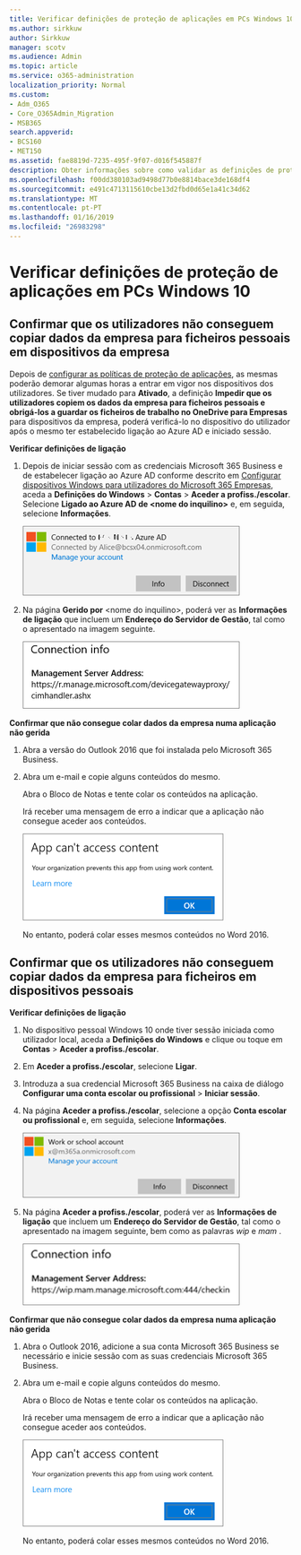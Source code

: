 ```yaml
---
title: Verificar definições de proteção de aplicações em PCs Windows 10
ms.author: sirkkuw
author: Sirkkuw
manager: scotv
ms.audience: Admin
ms.topic: article
ms.service: o365-administration
localization_priority: Normal
ms.custom:
- Adm_O365
- Core_O365Admin_Migration
- MSB365
search.appverid:
- BCS160
- MET150
ms.assetid: fae8819d-7235-495f-9f07-d016f545887f
description: Obter informações sobre como validar as definições de protecção de aplicações Microsoft 365 Business Windows 10 dispositivos.
ms.openlocfilehash: f00dd380103ad9498d77b0e8814bace3de168df4
ms.sourcegitcommit: e491c4713115610cbe13d2fbd0d65e1a41c34d62
ms.translationtype: MT
ms.contentlocale: pt-PT
ms.lasthandoff: 01/16/2019
ms.locfileid: "26983298"
---
```

# <a name="validate-app-protection-settings-on-windows-10-pcs"></a>Verificar definições de proteção de aplicações em PCs Windows 10

## <a name="verify-that-users-cannot-copy-company-data-to-personal-files-on-corporate-devices"></a>Confirmar que os utilizadores não conseguem copiar dados da empresa para ficheiros pessoais em dispositivos da empresa

Depois de [configurar as políticas de proteção de aplicações](protection-settings-for-windows-10-devices.md), as mesmas poderão demorar algumas horas a entrar em vigor nos dispositivos dos utilizadores. Se tiver mudado para **Ativado**, a definição **Impedir que os utilizadores copiem os dados da empresa para ficheiros pessoais e obrigá-los a guardar os ficheiros de trabalho no OneDrive para Empresas** para dispositivos da empresa, poderá verificá-lo no dispositivo do utilizador após o mesmo ter estabelecido ligação ao Azure AD e iniciado sessão. 
  
 **Verificar definições de ligação**
  
1. Depois de iniciar sessão com as credenciais Microsoft 365 Business e de estabelecer ligação ao Azure AD conforme descrito em [Configurar dispositivos Windows para utilizadores do Microsoft 365 Empresas](set-up-windows-devices.md), aceda a **Definições do Windows** \> **Contas** \> **Aceder a profiss./escolar**. Selecione **Ligado ao Azure AD de \<nome do inquilino\>** e, em seguida, selecione **Informações**.
    
    ![Click or tap Info on the Connected to Azure AD dialog.](media/a36ede2b-d1a0-4d4e-8ea7-af39b4b63890.png)
  
2. Na página **Gerido por** \<nome do inquilino\>, poderá ver as **Informações de ligação** que incluem um **Endereço do Servidor de Gestão**, tal como o apresentado na imagem seguinte. 
    
    ![Managed by page shows connection info of the device manager URL.](media/47515a8e-2d0c-4bea-99f0-6b2545b88a11.png)
  
 **Confirmar que não consegue colar dados da empresa numa aplicação não gerida**
  
1. Abra a versão do Outlook 2016 que foi instalada pelo Microsoft 365 Business.
    
2. Abra um e-mail e copie alguns conteúdos do mesmo.
    
    Abra o Bloco de Notas e tente colar os conteúdos na aplicação.
    
    Irá receber uma mensagem de erro a indicar que a aplicação não consegue aceder aos conteúdos.
    
    ![A dialog that states app can't access content when you paste into an unmanaged app.](media/5e82b154-cf2f-43c8-ae80-b45d8ad80e56.png)
  
    No entanto, poderá colar esses mesmos conteúdos no Word 2016.
    
## <a name="verify-that-users-cannot-copy-company-data-to-personal-files-on-personal-devices"></a>Confirmar que os utilizadores não conseguem copiar dados da empresa para ficheiros em dispositivos pessoais

 **Verificar definições de ligação**
  
1. No dispositivo pessoal Windows 10 onde tiver sessão iniciada como utilizador local, aceda a **Definições do Windows** e clique ou toque em **Contas** \> **Aceder a profiss./escolar**.
    
2. Em **Aceder a profiss./escolar**, selecione **Ligar**.
    
3. Introduza a sua credencial Microsoft 365 Business na caixa de diálogo **Configurar uma conta escolar ou profissional** \> **Iniciar sessão**.
    
4. Na página **Aceder a profiss./escolar**, selecione a opção **Conta escolar ou profissional** e, em seguida, selecione **Informações**.
    
    ![Click or tap Info on the Work or school account dalog.](media/63bd8b32-cb32-4afa-8ce0-6070ac403abc.png)
  
5. Na página **Aceder a profiss./escolar**, poderá ver as **Informações de ligação** que incluem um **Endereço do Servidor de Gestão**, tal como o apresentado na imagem seguinte, bem como as palavras  *wip*  e  *mam*  . 
    
    ![Managed by page shows connection info URL that includes the words mam and wpi.](media/abd4eaf4-44fa-4538-a3e8-1e0d331dfe1e.png)
  
 **Confirmar que não consegue colar dados da empresa numa aplicação não gerida**
  
1. Abra o Outlook 2016, adicione a sua conta Microsoft 365 Business se necessário e inicie sessão com as suas credenciais Microsoft 365 Business.
    
2. Abra um e-mail e copie alguns conteúdos do mesmo.
    
    Abra o Bloco de Notas e tente colar os conteúdos na aplicação.
    
    Irá receber uma mensagem de erro a indicar que a aplicação não consegue aceder aos conteúdos.
    
    ![A dialog that states app can't access content when you paste into an unmanaged app.](media/5e82b154-cf2f-43c8-ae80-b45d8ad80e56.png)
  
    No entanto, poderá colar esses mesmos conteúdos no Word 2016.
    

